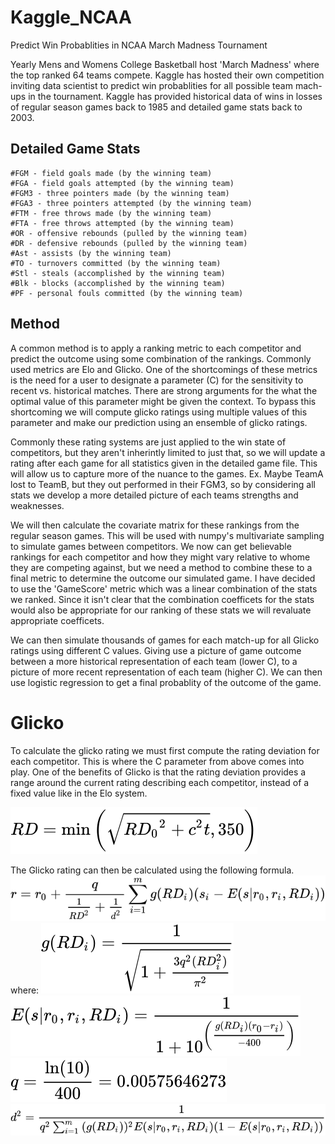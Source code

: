 # Kaggle_NCAA
Predict Win Probablities in NCAA March Madness Tournament

Yearly Mens and Womens College Basketball host 'March Madness' where the top ranked 64 teams compete. 
Kaggle has hosted their own competition inviting data scientist to predict win probablities for all possible 
team mach-ups in the tournament. Kaggle has provided historical data of wins in losses of regular season 
games back to 1985 and detailed game stats back to 2003.

## Detailed Game Stats
    #FGM - field goals made (by the winning team)
    #FGA - field goals attempted (by the winning team)
    #FGM3 - three pointers made (by the winning team)
    #FGA3 - three pointers attempted (by the winning team)
    #FTM - free throws made (by the winning team)
    #FTA - free throws attempted (by the winning team)
    #OR - offensive rebounds (pulled by the winning team)
    #DR - defensive rebounds (pulled by the winning team)
    #Ast - assists (by the winning team)
    #TO - turnovers committed (by the winning team)
    #Stl - steals (accomplished by the winning team)
    #Blk - blocks (accomplished by the winning team)
    #PF - personal fouls committed (by the winning team)
    
## Method
    
   A common method is to apply a ranking metric to each competitor and predict the outcome using some combination 
   of the rankings. Commonly used metrics are Elo and Glicko. One of the shortcomings of these metrics is the need
   for a user to designate a parameter (C) for the sensitivity to recent vs. historical matches. There are strong 
   arguments for the what the optimal value of this parameter might be given the context. To bypass this shortcoming
   we will compute glicko ratings using multiple values of this parameter and make our prediction using an ensemble 
   of glicko ratings. 
   
   Commonly these rating systems are just applied to the win state of competitors, but they aren't
   inherintly limited to just that, so we will update a rating after each game for all statistics given in the detailed 
   game file. This will allow us to capture more of the nuance to the games. Ex. Maybe TeamA lost to TeamB, but they out
   performed in their FGM3, so by considering all stats we develop a more detailed picture of each teams strengths and 
   weaknesses. 
   
   We will then calculate the covariate matrix for these rankings from the regular season games. This will be used with numpy's
   multivariate sampling to simulate games between competitors. We now can get believable rankings for each competitor and how 
   they might vary relative to whome they are competing against, but we need a method to combine these to a final metric to 
   determine the outcome our simulated game. I have decided to use the 'GameScore' metric which was a linear combination of the
   stats we ranked. Since it isn't clear that the combination coefficets for the stats would also be appropriate for our ranking
   of these stats we will revaluate appropriate coefficets.
   
   We can then simulate thousands of games for each match-up for all Glicko ratings using different C values. Giving use a picture 
   of game outcome between a more historical representation of each team (lower C), to a picture of more recent representation
   of each team (higher C). We can then use logistic regression to get a final probablity of the outcome of the game.
   
   # Glicko
   To calculate the glicko rating we must first compute the rating deviation for each competitor. This is where the C parameter from 
   above comes into play. One of the benefits of Glicko is that the rating deviation provides a range around the current rating 
   describing each competitor, instead of a fixed value like in the Elo system.
  
   ![](https://github.com/dnoci001/Kaggle_NCAA/blob/main/images/rating_deviation.svg)
   
   The Glicko rating can then be calculated using the following formula.
   ![](https://github.com/dnoci001/Kaggle_NCAA/blob/main/images/rating.svg)
   where:
   ![](https://github.com/dnoci001/Kaggle_NCAA/blob/main/images/grd.svg)
   ![](https://github.com/dnoci001/Kaggle_NCAA/blob/main/images/E.svg)
   ![](https://github.com/dnoci001/Kaggle_NCAA/blob/main/images/q.svg)
   ![](https://github.com/dnoci001/Kaggle_NCAA/blob/main/images/d2.svg)
